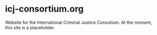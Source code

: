 icj-consortium.org
==================

Website for the International Criminal Justice Consotium. At the moment, this site is a placeholder.
